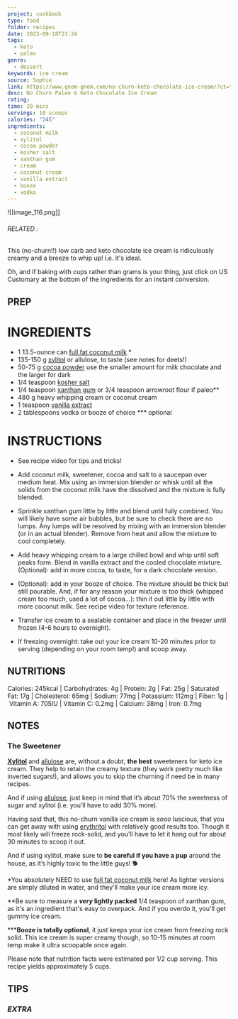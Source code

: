 ```yaml
---
project: cookbook
type: food
folder: recipes
date: 2023-09-18T23:24
tags:
  - keto
  - paleo
genre:
  - dessert
keywords: ice cream
source: Sophie
link: https://www.gnom-gnom.com/no-churn-keto-chocolate-ice-cream/?ct=t(KetoSummer_14_07_2018)
desc: No Churn Paleo & Keto Chocolate Ice Cream
rating: 
time: 20 mins
servings: 10 scoops
calories: "245"
ingredients:
  - coconut milk
  - xylitol
  - cocoa powder
  - kosher salt
  - xanthan gum
  - cream
  - coconut cream
  - vanilla extract
  - booze
  - vodka
---
```


![[image_116.png]]
###### *RELATED* : 

This (no-churn!!) low carb and keto chocolate ice cream is ridiculously creamy and a breeze to whip up! i.e. it's ideal.

Oh, and if baking with cups rather than grams is your thing, just click on US Customary at the bottom of the ingredients for an instant conversion.
## PREP


# INGREDIENTS

- 1 13.5-ounce can [full fat coconut milk](https://amzn.to/2IG1URJ) *
- 135-150 g [xylitol](https://amzn.to/2OvrMTy) or allulose, to taste (see notes for deets!)
- 50-75 g [cocoa powder](http://amzn.to/2xydo3V) use the smaller amount for milk chocolate and the larger for dark
- 1/4 teaspoon [kosher salt](https://amzn.to/2uM2LxM)
- 1/4 teaspoon [xanthan gum](https://amzn.to/2uKe4GF) or 3/4 teaspoon arrowroot flour if paleo**
- 480 g heavy whipping cream or coconut cream
- 1 teaspoon [vanilla extract](http://amzn.to/2gVTsV4)
- 2 tablespoons vodka or booze of choice *** optional



# INSTRUCTIONS

- See recipe video for tips and tricks! 
    
- Add coconut milk, sweetener, cocoa and salt to a saucepan over medium heat. Mix using an immersion blender or whisk until all the solids from the coconut milk have the dissolved and the mixture is fully blended. 
    
- Sprinkle xanthan gum little by little and blend until fully combined. You will likely have some air bubbles, but be sure to check there are no lumps. Any lumps will be resolved by mixing with an immersion blender (or in an actual blender). Remove from heat and allow the mixture to cool completely. 
    
- Add heavy whipping cream to a large chilled bowl and whip until soft peaks form. Blend in vanilla extract and the cooled chocolate mixture. (Optional): add in more cocoa, to taste, for a dark chocolate version. 
    
- (Optional): add in your booze of choice. The mixture should be thick but still pourable. And, if for any reason your mixture is too thick (whipped cream too much, used a lot of cocoa...): thin it out little by little with more coconut milk. See recipe video for texture reference.  
    
- Transfer ice cream to a sealable container and place in the freezer until frozen (4-6 hours to overnight). 
    
- If freezing overnight: take out your ice cream 10-20 minutes prior to serving (depending on your room temp!) and scoop away.


## NUTRITIONS

Calories: 245kcal | Carbohydrates: 4g | Protein: 2g | Fat: 25g | Saturated Fat: 17g | Cholesterol: 65mg | Sodium: 77mg | Potassium: 112mg | Fiber: 1g | Vitamin A: 705IU | Vitamin C: 0.2mg | Calcium: 38mg | Iron: 0.7mg

## NOTES

### The Sweetener

**[Xylitol](http://amzn.to/2zdQSBb)** and [allulose](https://amzn.to/2TgGQtC) are, without a doubt, **the best** sweeteners for keto ice cream. They help to retain the creamy texture (they work pretty much like inverted sugars!), and allows you to skip the churning if need be in many recipes.

And if using [allulose](https://amzn.to/2KaXZvO), just keep in mind that it’s about 70% the sweetness of sugar and xylitol (i.e. you’ll have to add 30% more).

Having said that, this no-churn vanilla ice cream is _sooo_ luscious, that you can get away with using [erythritol](https://amzn.to/2K5TjZJ) with relatively good results too. Though it most likely will freeze rock-solid, and you’ll have to let it hang out for about 30 minutes to scoop it out.

And if using xylitol, make sure to **be careful if you have a pup** around the house, as it’s highly toxic to the little guys! 🐕 

*You absolutely NEED to use [full fat coconut milk](http://amzn.to/2x9N7Lq) here! As lighter versions are simply diluted in water, and they'll make your ice cream more icy.

**Be sure to measure a **_very_ lightly packed** 1/4 teaspoon of xanthan gum, as it's an ingredient that's easy to overpack. And if you overdo it, you'll get gummy ice cream. 

*****Booze is totally optional**, it just keeps your ice cream from freezing rock solid. This ice cream is super creamy though, so 10-15 minutes at room temp make it ultra scoopable once again. 

Please note that nutrition facts were estimated per 1/2 cup serving. This recipe yields approximately 5 cups.

## TIPS



### *EXTRA*



